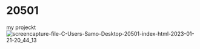 # 20501
my projeckt
![screencapture-file-C-Users-Samo-Desktop-20501-index-html-2023-01-21-20_44_13](https://user-images.githubusercontent.com/121224893/213884517-107f9c4c-82ac-400e-8d0d-d17a95c3d4f2.png)
